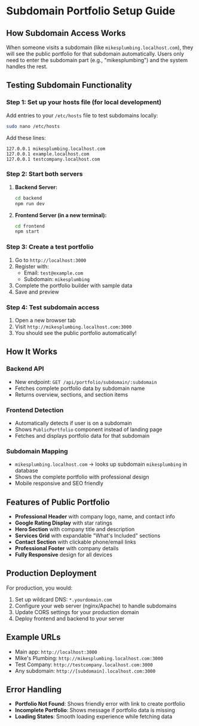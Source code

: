 # Subdomain Portfolio Setup Guide

## How Subdomain Access Works

When someone visits a subdomain (like `mikesplumbing.localhost.com`), they will see the public portfolio for that subdomain automatically. Users only need to enter the subdomain part (e.g., "mikesplumbing") and the system handles the rest.

## Testing Subdomain Functionality

### Step 1: Set up your hosts file (for local development)

Add entries to your `/etc/hosts` file to test subdomains locally:

```bash
sudo nano /etc/hosts
```

Add these lines:
```
127.0.0.1 mikesplumbing.localhost.com
127.0.0.1 example.localhost.com  
127.0.0.1 testcompany.localhost.com
```

### Step 2: Start both servers

1. **Backend Server:**
   ```bash
   cd backend
   npm run dev
   ```

2. **Frontend Server (in a new terminal):**
   ```bash
   cd frontend
   npm start
   ```

### Step 3: Create a test portfolio

1. Go to `http://localhost:3000`
2. Register with:
   - Email: `test@example.com`
   - Subdomain: `mikesplumbing`
3. Complete the portfolio builder with sample data
4. Save and preview

### Step 4: Test subdomain access

1. Open a new browser tab
2. Visit `http://mikesplumbing.localhost.com:3000`
3. You should see the public portfolio automatically!

## How It Works

### Backend API
- New endpoint: `GET /api/portfolio/subdomain/:subdomain`
- Fetches complete portfolio data by subdomain name
- Returns overview, sections, and section items

### Frontend Detection
- Automatically detects if user is on a subdomain
- Shows `PublicPortfolio` component instead of landing page
- Fetches and displays portfolio data for that subdomain

### Subdomain Mapping
- `mikesplumbing.localhost.com` → looks up subdomain `mikesplumbing` in database
- Shows the complete portfolio with professional design
- Mobile responsive and SEO friendly

## Features of Public Portfolio

- **Professional Header** with company logo, name, and contact info
- **Google Rating Display** with star ratings
- **Hero Section** with company title and description
- **Services Grid** with expandable "What's Included" sections
- **Contact Section** with clickable phone/email links
- **Professional Footer** with company details
- **Fully Responsive** design for all devices

## Production Deployment

For production, you would:

1. Set up wildcard DNS: `*.yourdomain.com`
2. Configure your web server (nginx/Apache) to handle subdomains
3. Update CORS settings for your production domain
4. Deploy frontend and backend to your server

## Example URLs

- Main app: `http://localhost:3000`
- Mike's Plumbing: `http://mikesplumbing.localhost.com:3000`
- Test Company: `http://testcompany.localhost.com:3000`
- Any subdomain: `http://[subdomain].localhost.com:3000`

## Error Handling

- **Portfolio Not Found**: Shows friendly error with link to create portfolio
- **Incomplete Portfolio**: Shows message if portfolio data is missing
- **Loading States**: Smooth loading experience while fetching data
